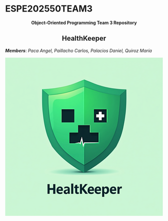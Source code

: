 # ESPE202550TEAM3
 <!--ESPE2504-OOPSW23217 ESPE OOP course - DCCO for Software Engineering students of the 2025-51 semester.-->

<div align="center">
  <strong>Object-Oriented Programming Team 3 Repository</strong>
  <h2><strong>HealthKeeper</strong></h2>
 
</div>

***Members***: *Paca Angel, Paillacho Carlos, Palacios Daniel, Quiroz María*

![image alt](https://github.com/Carlitos555666/ESPE202550TEAM3/blob/e20e30ce57a4c80b5813d6e746f9484b0abec56f/07Other/Logo.jpg)


